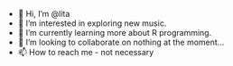 - 👋 Hi, I’m @lita
- 👀 I’m interested in exploring new music.
- 🌱 I’m currently learning more about R programming.
- 💞️ I’m looking to collaborate on nothing at the moment...
- 📫 How to reach me - not necessary

<!---
worklita/worklita is a ✨ special ✨ repository because its `README.md` (this file) appears on your GitHub profile.
You can click the Preview link to take a look at your changes.
--->

